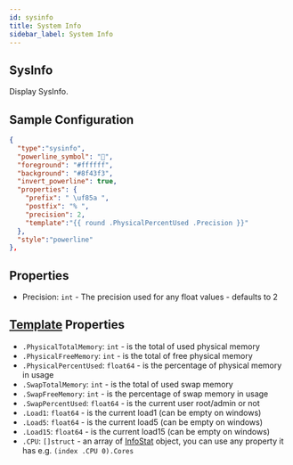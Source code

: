 ```yaml
---
id: sysinfo
title: System Info
sidebar_label: System Info
---
```


## SysInfo

Display SysInfo.

## Sample Configuration

```json
{
  "type":"sysinfo",
  "powerline_symbol": "",
  "foreground": "#ffffff",
  "background": "#8f43f3",
  "invert_powerline": true,
  "properties": {
    "prefix": " \uf85a ",
    "postfix": "% ",
    "precision": 2,
    "template":"{{ round .PhysicalPercentUsed .Precision }}"
  },
  "style":"powerline"
},
```

## Properties

- Precision: `int` - The precision used for any float values - defaults to 2

## [Template][templates] Properties

- `.PhysicalTotalMemory`: `int` - is the total of used physical memory
- `.PhysicalFreeMemory`: `int` - is the total of free physical memory
- `.PhysicalPercentUsed`: `float64` - is the percentage of physical memory in usage
- `.SwapTotalMemory`: `int` - is the total of used swap memory
- `.SwapFreeMemory`: `int` - is the percentage of swap memory in usage
- `.SwapPercentUsed`: `float64` - is the current user root/admin or not
- `.Load1`: `float64` - is the current load1 (can be empty on windows)
- `.Load5`: `float64` - is the current load5 (can be empty on windows)
- `.Load15`: `float64` - is the current load15 (can be empty on windows)
- `.CPU`: `[]struct` - an array of [InfoStat][cpuinfo] object, you can use any property it has e.g. `(index .CPU 0).Cores`

[cpuinfo]: https://github.com/shirou/gopsutil/blob/78065a7ce2021f6a78c8d6f586a2683ba501dcec/cpu/cpu.go#L32
[templates]: /docs/config-templates
